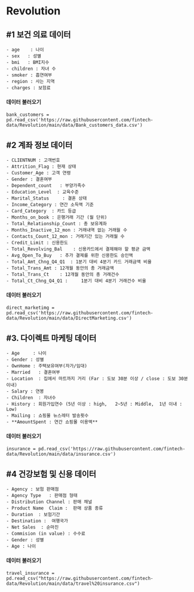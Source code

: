 # Revolution

## **#1 보건 의료 데이터**


<pre><code>- age	: 나이
- sex	: 성별
- bmi	: BMI지수
- children : 자녀 수
- smoker : 흡연여부
- region : 사는 지역
- charges : 보험료
</code></pre>

#### **데이터 불러오기**
<pre><code>bank_customers = pd.read_csv('https://raw.githubusercontent.com/fintech-data/Revolution/main/data/Bank_customers_data.csv')
</code></pre>

## **#2 계좌 정보 데이터**

<pre><code>- CLIENTNUM : 고객번호
- Attrition_Flag : 현재 상태
- Customer_Age : 고객 연령
- Gender : 결혼여부
- Dependent_count	: 부양가족수
- Education_Level  : 교육수준
- Marital_Status	 : 결혼 상태
- Income_Category : 연간 소득액 기준
- Card_Category  : 카드 등급
- Months_on_book : 은행거래 기간 (월 단위)
- Total_Relationship_Count : 총 보유계좌
- Months_Inactive_12_mon : 거래내역 없는 거래월 수
- Contacts_Count_12_mon : 거래기간 있는 거래월 수
- Credit_Limit : 신용한도
- Total_Revolving_Bal	 : 신용카드에서 결제해야 할 평균 금액
- Avg_Open_To_Buy	: 추가 결제를 위한 신용한도 승인액
- Total_Amt_Chng_Q4_Q1	: 1분기 대비 4분기 카드 거래금액 비율
- Total_Trans_Amt : 12개월 동안의 총 거래금액
- Total_Trans_Ct	: 12개월 동안의 총 거래건수
- Total_Ct_Chng_Q4_Q1 : 	1분기 대비 4분기 거래건수 비율
</code></pre>

#### **데이터 불러오기**
<pre><code>direct_marketimg = pd.read_csv('https://raw.githubusercontent.com/fintech-data/Revolution/main/data/DirectMarketing.csv')
</code></pre>

## #3. 다이렉트 마케팅 데이터

<pre><code>- Age	 : 나이
- Gender : 성별
- OwnHome : 주택보유여부(자가/임대)
- Married	: 결혼여부
- Location	: 집에서 마트까지 거리 (Far : 도보 30분 이상 / close : 도보 30분 이내)
- Salary : 연봉
- Children	: 자녀수
- History : 회원가입연수 (5년 이상 : high,   2~5년 : Middle,  1년 이내 : Low)
- Mailing : 쇼핑몰 뉴스레터 발송횟수
- **AmountSpent : 연간 쇼핑몰 이용액**
</code></pre>

#### **데이터 불러오기**
<pre><code>insurance = pd.read_csv('https://raw.githubusercontent.com/fintech-data/Revolution/main/data/insurance.csv')
</code></pre>

## **#4 건강보험 및 신용 데이터**

<pre><code>- Agency	: 보험 판매점
- Agency Type	: 판매점 형태
- Distribution Channel : 판매 채널
- Product Name	Claim :  판매 상품 종류
- Duration	: 보험기간
- Destination :  여행국가
- Net Sales	 : 순마진
- Commision (in value) : 수수료
- Gender : 성별
- Age : 나이
</code></pre>

#### **데이터 불러오기**
<pre><code>travel_insurance = pd.read_csv("https://raw.githubusercontent.com/fintech-data/Revolution/main/data/travel%20insurance.csv")
</code></pre>
